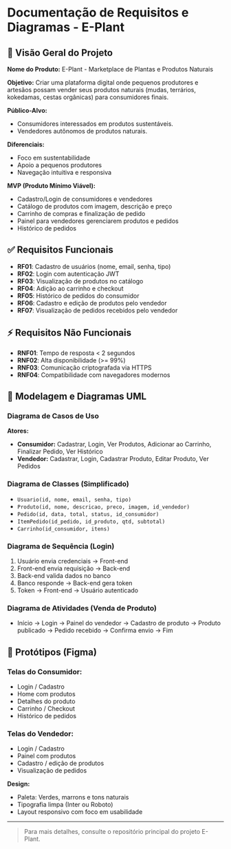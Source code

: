 # Documentação de Requisitos e Diagramas - E-Plant

## 🌱 Visão Geral do Projeto

**Nome do Produto:** E-Plant - Marketplace de Plantas e Produtos Naturais

**Objetivo:** Criar uma plataforma digital onde pequenos produtores e artesãos possam vender seus produtos naturais (mudas, terrários, kokedamas, cestas orgânicas) para consumidores finais.

**Público-Alvo:**
- Consumidores interessados em produtos sustentáveis.
- Vendedores autônomos de produtos naturais.

**Diferenciais:**
- Foco em sustentabilidade
- Apoio a pequenos produtores
- Navegação intuitiva e responsiva

**MVP (Produto Mínimo Viável):**
- Cadastro/Login de consumidores e vendedores
- Catálogo de produtos com imagem, descrição e preço
- Carrinho de compras e finalização de pedido
- Painel para vendedores gerenciarem produtos e pedidos
- Histórico de pedidos

## ✅ Requisitos Funcionais

- **RF01**: Cadastro de usuários (nome, email, senha, tipo)
- **RF02**: Login com autenticação JWT
- **RF03**: Visualização de produtos no catálogo
- **RF04**: Adição ao carrinho e checkout
- **RF05**: Histórico de pedidos do consumidor
- **RF06**: Cadastro e edição de produtos pelo vendedor
- **RF07**: Visualização de pedidos recebidos pelo vendedor

## ⚡ Requisitos Não Funcionais

- **RNF01**: Tempo de resposta < 2 segundos
- **RNF02**: Alta disponibilidade (>= 99%)
- **RNF03**: Comunicação criptografada via HTTPS
- **RNF04**: Compatibilidade com navegadores modernos

## 🔎 Modelagem e Diagramas UML

### Diagrama de Casos de Uso
**Atores:**
- **Consumidor:** Cadastrar, Login, Ver Produtos, Adicionar ao Carrinho, Finalizar Pedido, Ver Histórico
- **Vendedor:** Cadastrar, Login, Cadastrar Produto, Editar Produto, Ver Pedidos

### Diagrama de Classes (Simplificado)
- `Usuario(id, nome, email, senha, tipo)`
- `Produto(id, nome, descricao, preco, imagem, id_vendedor)`
- `Pedido(id, data, total, status, id_consumidor)`
- `ItemPedido(id_pedido, id_produto, qtd, subtotal)`
- `Carrinho(id_consumidor, itens)`

### Diagrama de Sequência (Login)
1. Usuário envia credenciais → Front-end
2. Front-end envia requisição → Back-end
3. Back-end valida dados no banco
4. Banco responde → Back-end gera token
5. Token → Front-end → Usuário autenticado

### Diagrama de Atividades (Venda de Produto)
- Início → Login → Painel do vendedor → Cadastro de produto → Produto publicado → Pedido recebido → Confirma envio → Fim

## 📄 Protótipos (Figma)

### Telas do Consumidor:
- Login / Cadastro
- Home com produtos
- Detalhes do produto
- Carrinho / Checkout
- Histórico de pedidos

### Telas do Vendedor:
- Login / Cadastro
- Painel com produtos
- Cadastro / edição de produtos
- Visualização de pedidos

**Design:**
- Paleta: Verdes, marrons e tons naturais
- Tipografia limpa (Inter ou Roboto)
- Layout responsivo com foco em usabilidade

---

> Para mais detalhes, consulte o repositório principal do projeto E-Plant.
